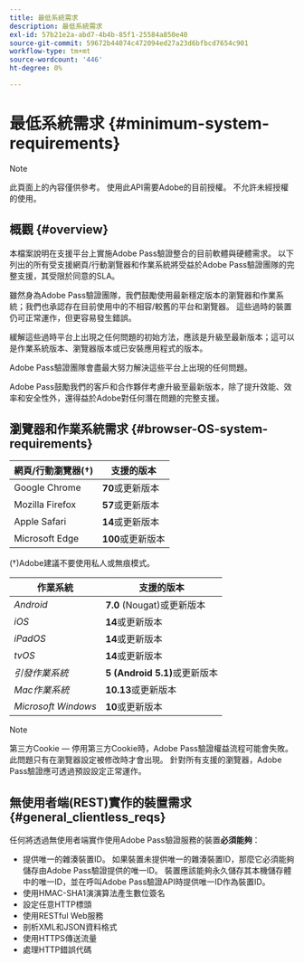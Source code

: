 ```yaml
---
title: 最低系統需求
description: 最低系統需求
exl-id: 57b21e2a-abd7-4b4b-85f1-25584a850e40
source-git-commit: 59672b44074c472094ed27a23d6bfbcd7654c901
workflow-type: tm+mt
source-wordcount: '446'
ht-degree: 0%

---
```


# 最低系統需求 {#minimum-system-requirements}

>[!NOTE]
>
>此頁面上的內容僅供參考。 使用此API需要Adobe的目前授權。 不允許未經授權的使用。


## 概觀 {#overview}

本檔案說明在支援平台上實施Adobe Pass驗證整合的目前軟體與硬體需求。 以下列出的所有受支援網頁/行動瀏覽器和作業系統將受益於Adobe Pass驗證團隊的完整支援，其受限於同意的SLA。

雖然身為Adobe Pass驗證團隊，我們鼓勵使用最新穩定版本的瀏覽器和作業系統；我們也承認存在目前使用中的不相容/較舊的平台和瀏覽器。 這些過時的裝置仍可正常運作，但更容易發生錯誤。

緩解這些過時平台上出現之任何問題的初始方法，應該是升級至最新版本；這可以是作業系統版本、瀏覽器版本或已安裝應用程式的版本。

Adobe Pass驗證團隊會盡最大努力解決這些平台上出現的任何問題。

Adobe Pass鼓勵我們的客戶和合作夥伴考慮升級至最新版本，除了提升效能、效率和安全性外，還得益於Adobe對任何潛在問題的完整支援。


## 瀏覽器和作業系統需求 {#browser-OS-system-requirements}


| 網頁/行動瀏覽器(†) | 支援的版本 |
|---|---|
| Google Chrome | **70**&#x200B;或更新版本 |
| Mozilla Firefox | **57**&#x200B;或更新版本 |
| Apple Safari | **14**&#x200B;或更新版本 |
| Microsoft Edge | **100**&#x200B;或更新版本 |

(†)Adobe建議不要使用私人或無痕模式。

| 作業系統 | 支援的版本 |
|---|---|
| *Android* | **7.0** (Nougat)或更新版本 |
| *iOS* | **14**&#x200B;或更新版本 |
| *iPadOS* | **14**&#x200B;或更新版本 |
| *tvOS* | **14**&#x200B;或更新版本 |
| *引發作業系統* | **5 (Android 5.1)**&#x200B;或更新版本 |
| *Mac作業系統* | **10.13**&#x200B;或更新版本 |
| *Microsoft Windows* | **10**&#x200B;或更新版本 |




>[!NOTE]
>
>第三方Cookie — 停用第三方Cookie時，Adobe Pass驗證權益流程可能會失敗。  此問題只有在瀏覽器設定被修改時才會出現。 針對所有支援的瀏覽器，Adobe Pass驗證應可透過預設設定正常運作。


## 無使用者端(REST)實作的裝置需求 {#general_clientless_reqs}


任何將透過無使用者端實作使用Adobe Pass驗證服務的裝置&#x200B;**必須能夠**：

* 提供唯一的雜湊裝置ID。 如果裝置未提供唯一的雜湊裝置ID，那麼它必須能夠儲存由Adobe Pass驗證提供的唯一ID。 裝置應該能夠永久儲存其本機儲存體中的唯一ID，並在呼叫Adobe Pass驗證API時提供唯一ID作為裝置ID。
* 使用HMAC-SHA1演演算法產生數位簽名
* 設定任意HTTP標頭
* 使用RESTful Web服務
* 剖析XML和JSON資料格式
* 使用HTTPS傳送流量
* 處理HTTP錯誤代碼
